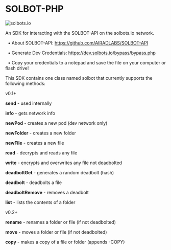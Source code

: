 # SOLBOT-PHP
![solbots.io](http://dev.solbots.io/assets/img/Crypto-Carl-1920x1080.jpg)

An SDK for interacting with the SOLBOT-API on the solbots.io network.

&nbsp;&nbsp;&bull; About SOLBOT-API: https://github.com/AIRADLABS/SOLBOT-API

&nbsp;&nbsp;&bull; Generate Dev Credentials: https://dev.solbots.io/bypass/bypass.php

&nbsp;&nbsp;&bull; Copy your credentials to a notepad and save the file on your computer or flash drive!

This SDK contains one class named solbot that currently supports the following methods:

v0.1+

<strong>send</strong> - used internally

<strong>info</strong> - gets network info

<strong>newPod</strong> - creates a new pod (dev network only)

<strong>newFolder</strong> - creates a new folder

<strong>newFile</strong> - creates a new file

<strong>read</strong> - decrypts and reads any file

<strong>write</strong> - encrypts and overwrites any file not deadbolted

<strong>deadboltGet</strong> - generates a random deadbolt (hash)

<strong>deadbolt</strong> - deadbolts a file

<strong>deadboltRemove</strong> - removes a deadbolt

<strong>list</strong> - lists the contents of a folder

v0.2+

<strong>rename</strong> - renames a folder or file (if not deadbolted)

<strong>move</strong> - moves a folder or file (if not deadbolted)

<strong>copy</strong> - makes a copy of a file or folder (appends -COPY)
